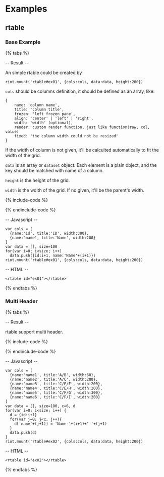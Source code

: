 # Examples

## rtable

### Base Example

{% tabs %}

-- Result --

An simple rtable could be created by 

```
riot.mount('rtable#ex01', {cols:cols, data:data, height:200})
```

`cols` should be columns definition, it should be defined as an array, like:

```
{
    name: 'column name',
    title: 'column title',
    frozen: 'left frozen pane',
    align: 'center' | 'left' | 'right',
    width: 'width' (optional),
    render: custom render function, just like function(row, col, value)
    fixed: 'the column width could not be resized'
}
```

If the width of column is not given, it'll be calculted automatically to fit the width
of the grid.

`data` is an array or `dataset` object. Each element is a plain object, and the key
should be matched with name of a column.

`height` is the height of the grid.

`width` is the wdith of the grid. If no given, it'll be the parent's width.

{% include-code %}
<rtable id="ex01"></rtable>
<script>
  var cols = [
    {name:'id', title:'ID', width:300},
    {name:'name', title:'Name', width:200}
  ]
  var data = [], size=100
  for(var i=0; i<size; i++)
    data.push({id:i+1, name:'Name'+(i+1)})
  riot.mount('rtable#ex01', {cols:cols, data:data, height:200})
</script>
{% endinclude-code %}

-- Javascript --

```
var cols = [
  {name:'id', title:'ID', width:300},
  {name:'name', title:'Name', width:200}
]
var data = [], size=100
for(var i=0; i<size; i++)
  data.push({id:i+1, name:'Name'+(i+1)})
riot.mount('rtable#ex01', {cols:cols, data:data, height:200})
```

-- HTML --

```
<rtable id="ex01"></rtable>
```

{% endtabs %}








### Multi Header

{% tabs %}

-- Result --

rtable support multi header.

{% include-code %}
<rtable id="ex02"></rtable>
<script>
  var cols = [
    {name:'name1', title:'A/B', width:60},
    {name:'name2', title:'A/C', width:200},
    {name:'name3', title:'C/E/F', width:200},
    {name:'name4', title:'C/E/H', width:200},
    {name:'name5', title:'C/F/G', width:300},
    {name:'name6', title:'C/F/I', width:200}
  ]
  var data = [], size=100, c=6, d
  for(var i=0; i<size; i++) {
    d = {id:i+1}
    for(var j=0; j<c; j++){
      d['name'+(j+1)] = 'Name-'+(i+1)+'-'+(j+1)
    }
    data.push(d)
  }
  riot.mount('rtable#ex02', {cols:cols, data:data, height:200})
</script>
{% endinclude-code %}

-- Javascript --

```
var cols = [
  {name:'name1', title:'A/B', width:60},
  {name:'name2', title:'A/C', width:200},
  {name:'name3', title:'C/E/F', width:200},
  {name:'name4', title:'C/E/H', width:200},
  {name:'name5', title:'C/F/G', width:300},
  {name:'name6', title:'C/F/I', width:200}
]
var data = [], size=100, c=6, d
for(var i=0; i<size; i++) {
  d = {id:i+1}
  for(var j=0; j<c; j++){
    d['name'+(j+1)] = 'Name-'+(i+1)+'-'+(j+1)
  }
  data.push(d)
}
riot.mount('rtable#ex02', {cols:cols, data:data, height:200})
```

-- HTML --

```
<rtable id="ex02"></rtable>
```

{% endtabs %}

